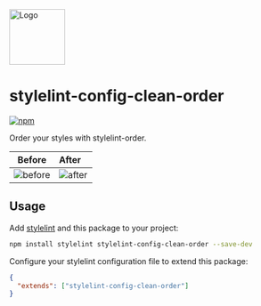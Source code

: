 <img width="100" height="100" src="https://user-images.githubusercontent.com/10108377/174442861-3a762dc7-5318-4c93-b881-24a8fbd6b09f.png" alt="Logo" />

# stylelint-config-clean-order

[![npm](https://img.shields.io/npm/v/stylelint-config-clean-order)](https://www.npmjs.com/package/stylelint-config-clean-order)

Order your styles with stylelint-order.

| Before                                                                                                           | After                                                                                                           |
| ---------------------------------------------------------------------------------------------------------------- | --------------------------------------------------------------------------------------------------------------- |
| ![before](https://user-images.githubusercontent.com/10108377/173256557-88f5098b-dad7-4339-a571-6850ed82828f.png) | ![after](https://user-images.githubusercontent.com/10108377/173256556-e29e892a-2d21-437c-8093-a345d5de920e.png) |

## Usage

Add [stylelint](https://github.com/stylelint/stylelint) and this package to your project:

```sh
npm install stylelint stylelint-config-clean-order --save-dev
```

Configure your stylelint configuration file to extend this package:

```json
{
  "extends": ["stylelint-config-clean-order"]
}
```
